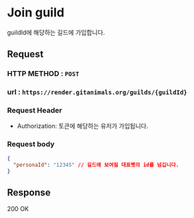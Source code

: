 # Join guild

guildId에 해당하는 길드에 가입합니다.

## Request
### HTTP METHOD : `POST`
### url : `https://render.gitanimals.org/guilds/{guildId}`
### Request Header
- Authorization: 토큰에 해당하는 유저가 가입됩니다.

### Request body
```json
{
  "personaId": "12345" // 길드에 보여질 대표펫의 id를 넘깁니다.
}
```

## Response

200 OK
